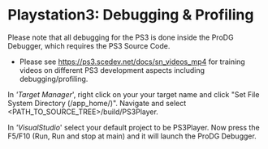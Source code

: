 Playstation3: Debugging & Profiling
===================================


Please note that all debugging for the PS3 is done inside the ProDG Debugger, which requires the PS3 Source Code.
* Please see https://ps3.scedev.net/docs/sn_videos_mp4 for training videos on different PS3 development aspects including debugging/profiling.

In _'Target Manager_', right click on your your target name and click "Set File System Directory (/app_home/)". Navigate and select <PATH_TO_SOURCE_TREE>/build/PS3Player.

In _'VisualStudio_' select your default project to be PS3Player. Now press the F5/F10 (Run, Run and stop at main) and it will launch the ProDG Debugger.




